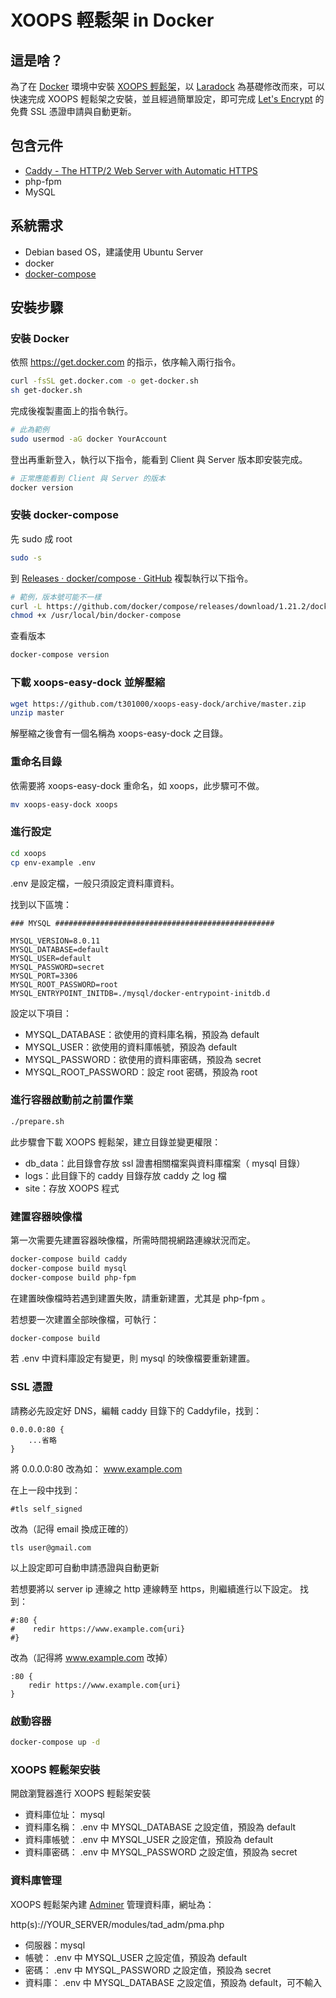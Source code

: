 # XOOPS 輕鬆架 in Docker

## 這是啥？

為了在 [Docker](https://www.docker.com/) 環境中安裝 [XOOPS 輕鬆架](https://campus-xoops.tn.edu.tw/)，以 [Laradock](http://laradock.io/) 為基礎修改而來，可以快速完成 XOOPS 輕鬆架之安裝，並且經過簡單設定，即可完成 [Let's Encrypt](https://letsencrypt.org/) 的免費 SSL 憑證申請與自動更新。

## 包含元件

- [Caddy \- The HTTP/2 Web Server with Automatic HTTPS](https://caddyserver.com/)
- php-fpm
- MySQL

## 系統需求

- Debian based OS，建議使用 Ubuntu Server
- docker
- [docker-compose](https://github.com/docker/compose)

## 安裝步驟

### 安裝 Docker

依照 [https://get\.docker\.com](https://get.docker.com/) 的指示，依序輸入兩行指令。
```bash
curl -fsSL get.docker.com -o get-docker.sh
sh get-docker.sh
```

完成後複製畫面上的指令執行。
```bash
# 此為範例
sudo usermod -aG docker YourAccount
```

登出再重新登入，執行以下指令，能看到 Client 與 Server 版本即安裝完成。
```bash
# 正常應能看到 Client 與 Server 的版本
docker version
```

### 安裝 docker-compose

先 sudo 成 root
```bash
sudo -s
```

到 [Releases · docker/compose · GitHub](https://github.com/docker/compose/releases) 複製執行以下指令。
```bash
# 範例，版本號可能不一樣
curl -L https://github.com/docker/compose/releases/download/1.21.2/docker-compose-`uname -s`-`uname -m` -o /usr/local/bin/docker-compose
chmod +x /usr/local/bin/docker-compose
```

查看版本
```bash
docker-compose version
```

### 下載 xoops-easy-dock 並解壓縮

```bash
wget https://github.com/t301000/xoops-easy-dock/archive/master.zip
unzip master
```
解壓縮之後會有一個名稱為 xoops-easy-dock 之目錄。

### 重命名目錄

依需要將 xoops-easy-dock 重命名，如 xoops，此步驟可不做。
```bash
mv xoops-easy-dock xoops
```

### 進行設定

```bash
cd xoops
cp env-example .env
```
.env 是設定檔，一般只須設定資料庫資料。

找到以下區塊：
```
### MYSQL #################################################

MYSQL_VERSION=8.0.11
MYSQL_DATABASE=default
MYSQL_USER=default
MYSQL_PASSWORD=secret
MYSQL_PORT=3306
MYSQL_ROOT_PASSWORD=root
MYSQL_ENTRYPOINT_INITDB=./mysql/docker-entrypoint-initdb.d
```

設定以下項目：
- MYSQL_DATABASE：欲使用的資料庫名稱，預設為 default
- MYSQL_USER：欲使用的資料庫帳號，預設為 default
- MYSQL_PASSWORD：欲使用的資料庫密碼，預設為 secret
- MYSQL_ROOT_PASSWORD：設定 root 密碼，預設為 root

### 進行容器啟動前之前置作業

```bash
./prepare.sh
```

此步驟會下載 XOOPS 輕鬆架，建立目錄並變更權限：
- db_data：此目錄會存放 ssl 證書相關檔案與資料庫檔案（ mysql 目錄）
- logs：此目錄下的 caddy 目錄存放 caddy 之 log 檔
- site：存放 XOOPS 程式

### 建置容器映像檔

第一次需要先建置容器映像檔，所需時間視網路連線狀況而定。
```bash
docker-compose build caddy
docker-compose build mysql
docker-compose build php-fpm
```

在建置映像檔時若遇到建置失敗，請重新建置，尤其是 php-fpm 。

若想要一次建置全部映像檔，可執行：
```bash
docker-compose build
```

若 .env 中資料庫設定有變更，則 mysql 的映像檔要重新建置。

### SSL 憑證

請務必先設定好 DNS，編輯 caddy 目錄下的 Caddyfile，找到：
```
0.0.0.0:80 {
    ...省略
}
```
將 0.0.0.0:80 改為如： www.example.com

在上一段中找到：
```
#tls self_signed
```
改為（記得 email 換成正確的）
```
tls user@gmail.com
```

以上設定即可自動申請憑證與自動更新

若想要將以 server ip 連線之 http 連線轉至 https，則繼續進行以下設定。
找到：
```
#:80 {
#    redir https://www.example.com{uri}
#}
```
改為（記得將 www.example.com 改掉）
```
:80 {
    redir https://www.example.com{uri}
}
```

### 啟動容器

```bash
docker-compose up -d
```

### XOOPS 輕鬆架安裝

開啟瀏覽器進行 XOOPS 輕鬆架安裝
- 資料庫位址： mysql
- 資料庫名稱： .env 中 MYSQL_DATABASE 之設定值，預設為 default
- 資料庫帳號： .env 中 MYSQL_USER 之設定值，預設為 default
- 資料庫密碼： .env 中 MYSQL_PASSWORD 之設定值，預設為 secret

### 資料庫管理

XOOPS 輕鬆架內建 [Adminer](https://www.adminer.org/) 管理資料庫，網址為：

http(s)://YOUR_SERVER/modules/tad_adm/pma.php

- 伺服器：mysql
- 帳號： .env 中 MYSQL_USER 之設定值，預設為 default
- 密碼： .env 中 MYSQL_PASSWORD 之設定值，預設為 secret
- 資料庫： .env 中 MYSQL_DATABASE 之設定值，預設為 default，可不輸入
